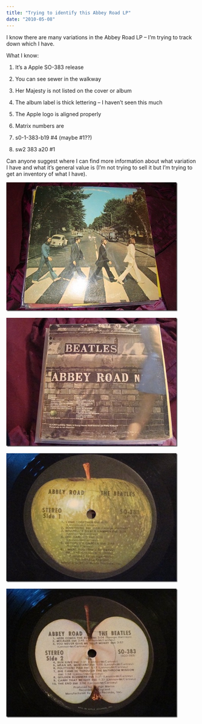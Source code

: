 ```yaml
---
title: "Trying to identify this Abbey Road LP"
date: "2010-05-08"
---
```


I know there are many variations in the Abbey Road LP – I’m trying to track down which I have.

What I know:

1. It’s a Apple SO-383 release
2. You can see sewer in the walkway
3. Her Majesty is not listed on the cover or album
4. The album label is thick lettering – I haven’t seen this much
5. The Apple logo is aligned properly
6. Matrix numbers are

1. s0-1-383-b19 #4 (maybe #1??)
2. sw2 383 a20 #1

Can anyone suggest where I can find more information about what variation I have and what it’s general value is (I’m not trying to sell it but I’m trying to get an inventory of what I have).

![DSC05149 (600x450)](/images/archive/DSC05149600x450_thumb.jpg "DSC05149 (600x450)")

![DSC05151 (600x450)](/images/archive/DSC05151600x450_thumb.jpg "DSC05151 (600x450)")

![DSC05152 (600x450)](/images/archive/DSC05152600x450_thumb.jpg "DSC05152 (600x450)")

![DSC05153 (600x450)](/images/archive/DSC05153600x450_thumb.jpg "DSC05153 (600x450)")